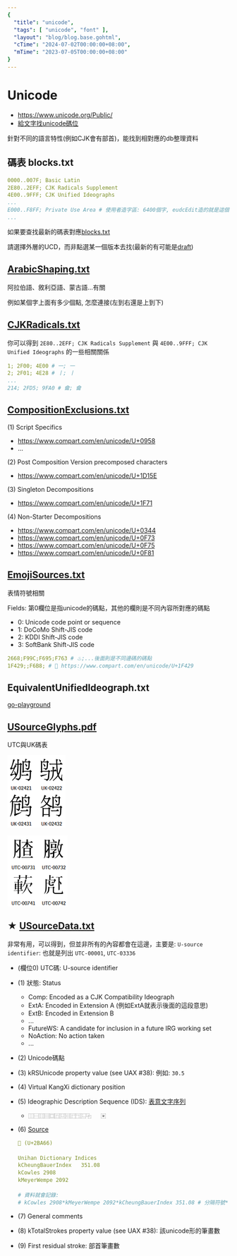 ```yaml
---
{
  "title": "unicode",
  "tags": [ "unicode", "font" ],
  "layout": "blog/blog.base.gohtml",
  "cTime": "2024-07-02T00:00:00+08:00",
  "mTime": "2023-07-05T00:00:00+08:00"
}
---
```


# Unicode

- https://www.unicode.org/Public/
- [給文字找unicode碼位](https://apps.timwhitlock.info/unicode/inspect?s=%F0%9F%93%9D)

針對不同的語言特性(例如CJK會有部首)，能找到相對應的db整理資料

## 碼表 blocks.txt

```yaml
0000..007F; Basic Latin
2E80..2EFF; CJK Radicals Supplement
4E00..9FFF; CJK Unified Ideographs
...
E000..F8FF; Private Use Area # 使用者造字區: 6400個字, eudcEdit造的就是這個區域
...
```

如果要查找最新的碼表對應[blocks.txt](https://www.unicode.org/Public/UCD/latest/ucd/Blocks.txt)

請選擇外層的UCD，而非點選某一個版本去找(最新的有可能是[draft](https://www.unicode.org/Public/draft/UCD/))


## [ArabicShaping.txt](https://www.unicode.org/Public/15.1.0/ucd/ArabicShaping.txt)

阿拉伯語、敘利亞語、蒙古語...有關

例如某個字上面有多少個點, 怎麼連接(左到右還是上到下)

## [CJKRadicals.txt](https://www.unicode.org/Public/15.1.0/ucd/CJKRadicals.txt)

你可以得到
`2E80..2EFF; CJK Radicals Supplement` 與 `4E00..9FFF; CJK Unified Ideographs` 的一些相關關係

```yaml
1; 2F00; 4E00 # ⼀; 一
2; 2F01; 4E28 # ⼁; 丨
...
214; 2FD5; 9FA0 # ⿕; 龠
```

## [CompositionExclusions.txt](https://www.unicode.org/Public/15.1.0/ucd/CompositionExclusions.txt)

(1) Script Specifics
- https://www.compart.com/en/unicode/U+0958
- ...

(2) Post Composition Version precomposed characters
- https://www.compart.com/en/unicode/U+1D15E

(3) Singleton Decompositions
- https://www.compart.com/en/unicode/U+1F71

(4) Non-Starter Decompositions
- https://www.compart.com/en/unicode/U+0344
- https://www.compart.com/en/unicode/U+0F73
- https://www.compart.com/en/unicode/U+0F75
- https://www.compart.com/en/unicode/U+0F81

## [EmojiSources.txt](https://www.unicode.org/Public/15.1.0/ucd/EmojiSources.txt)

表情符號相關

Fields: 第0欄位是指unicode的碼點，其他的欄則是不同內容所對應的碼點
- 0: Unicode code point or sequence
- 1: DoCoMo Shift-JIS code
- 2: KDDI Shift-JIS code
- 3: SoftBank Shift-JIS code

```yaml
2668;F99C;F695;F763 # ♨;...後面則是不同邊碼的碼點
1F429;;F6B8; # 🐩 https://www.compart.com/en/unicode/U+1F429
```

## EquivalentUnifiedIdeograph.txt

[go-playground](https://go.dev/play/p/xt1AUOKNVs0)


## [USourceGlyphs.pdf](https://www.unicode.org/Public/UCD/latest/ucd/USourceGlyphs.pdf)

UTC與UK碼表

![UK](img/uk_02421.png)

![UTC](img/utc_00731.png)

## ★ [USourceData.txt](https://www.unicode.org/Public/UCD/latest/ucd/USourceData.txt)

非常有用，可以得到，但並非所有的內容都會在這邊，主要是: `U-source identifier`: 也就是列出 `UTC-00001`, `UTC-03336`

- (欄位0) UTC碼: U-source identifier
- (1) 狀態: Status
  - Comp: Encoded as a CJK Compatibility Ideograph
  - ExtA: Encoded in Extension A (例如ExtA就表示後面的這段意思)
  - ExtB: Encoded in Extension B
  - ...
  - FutureWS: A candidate for inclusion in a future IRG working set
  - NoAction: No action taken
  - ...
- (2) Unicode碼點
- (3) kRSUnicode property value (see UAX #38): 例如: `30.5`
- (4) Virtual KangXi dictionary position
- (5) Ideographic Description Sequence (IDS): [表意文字序列](https://en.wikipedia.org/wiki/Ideographic_Description_Characters_(Unicode_block))
  - `⿰⿱⿲⿳⿴⿵⿶⿷⿸⿹⿺⿻	〾`
- (6) [Source](https://www.compart.com/en/unicode/U+2ba66)

    ```yaml
    𫩦 (U+2BA66)

    Unihan Dictionary Indices
    kCheungBauerIndex	351.08
    kCowles	2908
    kMeyerWempe	2092

    # 資料就會記錄:
    # kCowles 2908*kMeyerWempe 2092*kCheungBauerIndex 351.08 # 分隔符號*
    ```
- (7) General comments
- (8) kTotalStrokes property value (see UAX #38): 該unicode形的筆畫數
- (9) First residual stroke: 部首筆畫數
